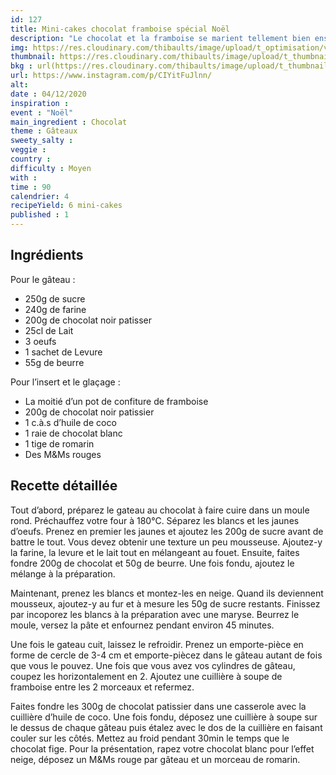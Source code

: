 ```yaml
---
id: 127
title: Mini-cakes chocolat framboise spécial Noël
description: "Le chocolat et la framboise se marient tellement bien ensemble, miam ! Essayez ces mini-cakes spécial Noël."
img: https://res.cloudinary.com/thibaults/image/upload/t_optimisation/v1606861190/Recipes/20201204_cake_chocolat_framboise.jpg
thumbnail: https://res.cloudinary.com/thibaults/image/upload/t_thumbnail_josie/v1606861190/Recipes/20201204_cake_chocolat_framboise.jpg
bkg : url(https://res.cloudinary.com/thibaults/image/upload/t_thumbnail_josie/v1606861190/Recipes/20201204_cake_chocolat_framboise.jpg)
url: https://www.instagram.com/p/CIYitFuJlnn/
alt: 
date : 04/12/2020
inspiration : 
event : "Noël"
main_ingredient : Chocolat
theme : Gâteaux
sweety_salty : 
veggie : 
country :
difficulty : Moyen
with : 
time : 90
calendrier: 4
recipeYield: 6 mini-cakes
published : 1
---
```


## Ingrédients
Pour le gâteau :
 - 250g de sucre
 - 240g de farine
 - 200g de chocolat noir patisser 
 - 25cl de Lait
 - 3 oeufs
 - 1 sachet de Levure
 - 55g de beurre

Pour l’insert et le glaçage :
 - La moitié d’un pot de confiture de framboise 
 - 200g de chocolat noir patissier 
 - 1 c.à.s d’huile de coco 
 - 1 raie de chocolat blanc 
 - 1 tige de romarin 
 - Des M&Ms rouges

## Recette détaillée
Tout d’abord, préparez le gateau au chocolat à faire cuire dans un moule rond. Préchauffez votre four à 180°C. Séparez les blancs et les jaunes d’oeufs. Prenez en premier les jaunes et ajoutez les 200g de sucre avant de battre le tout. Vous devez obtenir une texture un peu mousseuse. Ajoutez-y la farine, la levure et le lait tout en mélangeant au fouet. Ensuite, faites fondre 200g de chocolat et 50g de beurre. Une fois fondu, ajoutez le mélange à la préparation.

Maintenant, prenez les blancs et montez-les en neige. Quand ils deviennent mousseux, ajoutez-y au fur et à mesure les 50g de sucre restants. Finissez par incoporez les blancs à la préparation avec une maryse. Beurrez le moule, versez la pâte et enfournez pendant environ 45 minutes.

Une fois le gateau cuit, laissez le refroidir. Prenez un emporte-pièce en forme de cercle de 3-4 cm et emporte-piècez dans le gâteau autant de fois que vous le pouvez. Une fois que vous avez vos cylindres de gâteau, coupez les horizontalement en 2. Ajoutez une cuillière à soupe de framboise entre les 2 morceaux et refermez.

Faites fondre les 300g de chocolat patissier dans une casserole avec la cuillière d’huile de coco. Une fois fondu, déposez une cuillière à soupe sur le dessus de chaque gâteau puis étalez avec le dos de la cuillière en faisant couler sur les côtés. Mettez au froid pendant 30min le temps que le chocolat fige. Pour la présentation, rapez votre chocolat blanc pour l’effet neige, déposez un M&Ms rouge par gâteau et un morceau de romarin.